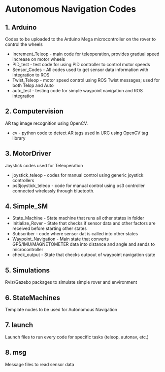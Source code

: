 # Autonomous Navigation Codes
## 1. Arduino
Codes to be uploaded to the Arduino Mega microcontroller on the rover to control the wheels
- Increment_Teleop - main code for teleoperation, provides gradual speed increase on motor wheels
- PID_test - test code for using PID controller to control motor speeds
- Sensor_Codes - All codes used to get sensor data information with integration to ROS
- Twist_Teleop - motor speed control using ROS Twist messages; used for both Telop and Auto
- auto_test - testing code for simple waypoint navigation and ROS integration
## 2. Computervision
AR tag image recognition using OpenCV.
- cv - python code to detect AR tags used in URC using OpenCV tag library
## 3. MotorDriver
Joystick codes used for Teleoperation
- joystick_teleop - codes for manual control using generic joystick controllers
- ps3joystick_teleop - code for manual control using ps3 controller connected wirelessly through bluetooth.
## 4. Simple_SM
- State_Machine - State machine that runs all other states in folder
- Initialize_Rover - State that checks if sensor data and other factors are received before starting other states
- Subscriber - code where sensor dat is called into other states
- Waypoint_Navigation - Main state that converts GPS/IMU/MAGNETOMETER data into distance and angle and sends to microcontroller
- check_output - State that checks outpout of waypoint navigation state
## 5. Simulations
Rviz/Gazebo packages to simulate simple rover and environment
## 6. StateMachines
Template nodes to be used for Autonomous Navigation
## 7. launch
Launch files to run every code for specific tasks (teleop, autonav, etc.)
## 8. msg
Message files to read sensor data
